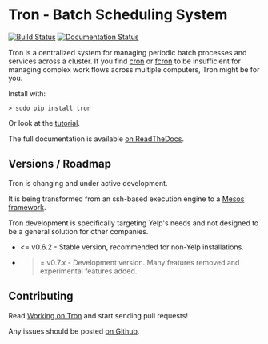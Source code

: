Tron - Batch Scheduling System
==============================

[![Build Status](https://travis-ci.org/Yelp/Tron.svg?branch=master)](https://travis-ci.org/Yelp/Tron)
[![Documentation Status](https://readthedocs.org/projects/tron/badge/?version=latest)](http://tron.readthedocs.io/en/latest/?badge=latest)

Tron is a centralized system for managing periodic batch processes and services
across a cluster. If you find [cron](http://en.wikipedia.org/wiki/Cron) or
[fcron](http://fcron.free.fr/) to be insufficient for managing complex work
flows across multiple computers, Tron might be for you.

Install with:

    > sudo pip install tron

Or look at the [tutorial](http://tron.readthedocs.io/en/latest/tutorial.html).

The full documentation is available [on ReadTheDocs](http://tron.readthedocs.io/en/latest/).

Versions / Roadmap
------------------

Tron is changing and under active development.

It is being transformed from an ssh-based execution engine to a [Mesos
framework](http://mesos.apache.org/documentation/latest/frameworks/).

Tron development is specifically targeting Yelp's needs and not designed to be
a general solution for other companies.

* <= v0.6.2 - Stable version, recommended for non-Yelp installations.
* >= v0.7.x - Development version. Many features removed and experimental
  features added.

Contributing
------------

Read [Working on Tron](http://tron.readthedocs.io/en/latest/developing.html) and
start sending pull requests!

Any issues should be posted [on
Github](http://github.com/Yelp/Tron/issues).
